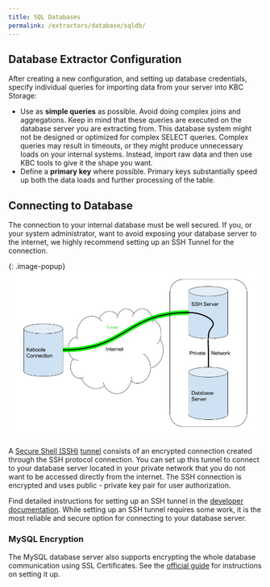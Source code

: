 ```yaml
---
title: SQL Databases
permalink: /extractors/database/sqldb/
---
```



## Database Extractor Configuration
After creating a new configuration, and setting up database credentials, 
specify individual queries for importing data from your server into KBC Storage: 
 
- Use as **simple queries** as possible. Avoid doing complex joins and aggregations. 
Keep in mind that these queries are executed on the database server you are extracting from. 
This database system might not be designed or optimized for complex SELECT queries. 
Complex queries may result in timeouts, or they might produce unnecessary loads on your internal systems. 
Instead, import raw data and then use KBC tools to give it the shape you want.
- Define a **primary key** where possible. Primary keys substantially speed up both the data loads and further processing of the table.


## Connecting to Database
The connection to your internal database must be well secured. If you, or your system administrator, want to avoid exposing your database server to the internet, 
we highly recommend setting up an SSH Tunnel for the connection.

{: .image-popup}
![Schema - SSH tunnel](/extractors/database/ssh-tunnel.jpg)

A [Secure Shell (SSH)](https://en.wikipedia.org/wiki/Secure_Shell) [tunnel](https://en.wikipedia.org/wiki/Tunneling_protocol) consists of an encrypted connection created
through the SSH protocol connection. You can set up this tunnel to connect to your database server located in your private network that you do not want
to be accessed directly from the internet. The SSH connection is encrypted and uses public - private key pair for user authorization. 

Find detailed instructions for setting up an SSH tunnel in the [developer documentation](https://developers.keboola.com/integrate/database/).
While setting up an SSH tunnel requires some work, it is the most reliable and secure option for connecting to your database server.

### MySQL Encryption
The MySQL database server also supports encrypting the whole database communication using SSL Certificates. See the
[official guide](http://dev.mysql.com/doc/refman/5.7/en/creating-ssl-files-using-openssl.html) for instructions on setting it up.
